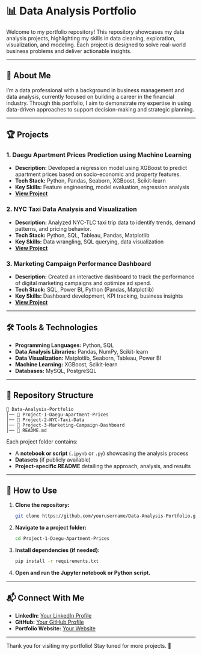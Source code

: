 # 📊 Data Analysis Portfolio

Welcome to my portfolio repository! This repository showcases my data analysis projects, highlighting my skills in data cleaning, exploration, visualization, and modeling. Each project is designed to solve real-world business problems and deliver actionable insights.

---

## 📝 About Me

I’m a data professional with a background in business management and data analysis, currently focused on building a career in the financial industry. Through this portfolio, I aim to demonstrate my expertise in using data-driven approaches to support decision-making and strategic planning.

---

## 🏆 Projects

### 1. Daegu Apartment Prices Prediction using Machine Learning
- **Description:** Developed a regression model using XGBoost to predict apartment prices based on socio-economic and property features.
- **Tech Stack:** Python, Pandas, Seaborn, XGBoost, Scikit-learn
- **Key Skills:** Feature engineering, model evaluation, regression analysis
- **[View Project](#)**

### 2. NYC Taxi Data Analysis and Visualization
- **Description:** Analyzed NYC-TLC taxi trip data to identify trends, demand patterns, and pricing behavior.
- **Tech Stack:** Python, SQL, Tableau, Pandas, Matplotlib
- **Key Skills:** Data wrangling, SQL querying, data visualization
- **[View Project](#)**

### 3. Marketing Campaign Performance Dashboard
- **Description:** Created an interactive dashboard to track the performance of digital marketing campaigns and optimize ad spend.
- **Tech Stack:** SQL, Power BI, Python (Pandas, Matplotlib)
- **Key Skills:** Dashboard development, KPI tracking, business insights
- **[View Project](#)**

---

## 🛠️ Tools & Technologies

- **Programming Languages:** Python, SQL
- **Data Analysis Libraries:** Pandas, NumPy, Scikit-learn
- **Data Visualization:** Matplotlib, Seaborn, Tableau, Power BI
- **Machine Learning:** XGBoost, Scikit-learn
- **Databases:** MySQL, PostgreSQL

---

## 📂 Repository Structure

```
📂 Data-Analysis-Portfolio
│── 📁 Project-1-Daegu-Apartment-Prices
│── 📁 Project-2-NYC-Taxi-Data
│── 📁 Project-3-Marketing-Campaign-Dashboard
│── 📄 README.md
```

Each project folder contains:
- A **notebook or script** (`.ipynb` or `.py`) showcasing the analysis process
- **Datasets** (if publicly available)
- **Project-specific README** detailing the approach, analysis, and results

---

## 🚀 How to Use

1. **Clone the repository:**
   ```sh
   git clone https://github.com/yourusername/Data-Analysis-Portfolio.git
   ```

2. **Navigate to a project folder:**
   ```sh
   cd Project-1-Daegu-Apartment-Prices
   ```

3. **Install dependencies (if needed):**
   ```sh
   pip install -r requirements.txt
   ```

4. **Open and run the Jupyter notebook or Python script.**

---

## 📬 Connect With Me

- **LinkedIn:** [Your LinkedIn Profile](#)
- **GitHub:** [Your GitHub Profile](#)
- **Portfolio Website:** [Your Website](#)

---

Thank you for visiting my portfolio! Stay tuned for more projects. 🚀